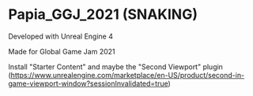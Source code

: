 # Papia_GGJ_2021 (SNAKING)

Developed with Unreal Engine 4

Made for Global Game Jam 2021

Install "Starter Content" and maybe the "Second Viewport" plugin (https://www.unrealengine.com/marketplace/en-US/product/second-in-game-viewport-window?sessionInvalidated=true) 
